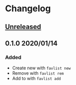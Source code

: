 # Changelog

## [Unreleased](https://github.com/spenserblack/favlist/compare/v0.1.0...master)

## 0.1.0 2020/01/14
### Added
- Create new with `favlist new`
- Remove with `favlist rem`
- Add to with `favlist add`
